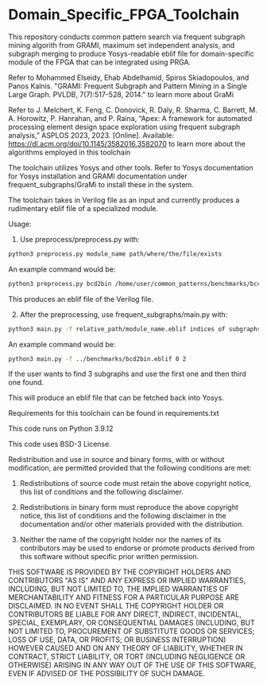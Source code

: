# Domain_Specific_FPGA_Toolchain

This repository conducts common pattern search via frequent subgraph mining algorith from GRAMI, maximum set independent analysis, and subgraph merging to produce Yosys-readable eblif file for domain-specific module of the FPGA that can be integrated using PRGA.

Refer to Mohammed Elseidy, Ehab Abdelhamid, Spiros Skiadopoulos, and Panos Kalnis. "GRAMI: Frequent Subgraph and Pattern Mining in a Single Large Graph. PVLDB, 7(7):517-528, 2014." to learn more about GraMi

Refer to J. Melchert, K. Feng, C. Donovick, R. Daly, R. Sharma, C. Barrett, M. A. Horowitz,
P. Hanrahan, and P. Raina, “Apex: A framework for automated processing element design space exploration using frequent subgraph analysis,” ASPLOS 2023, 2023. [Online]. Available: https://dl.acm.org/doi/10.1145/3582016.3582070 to learn more about the algorithms employed in this toolchain



The toolchain utilizes Yosys and other tools. 
Refer to Yosys documentation for Yosys installation and GRAMI documentation under frequent_subgraphs/GraMi to install these in the system.

The toolchain takes in Verilog file as an input and currently produces a rudimentary eblif file of a specialized module.

Usage:
1. Use preprocess/preprocess.py with:

```bash
python3 preprocess.py module_name path/where/the/file/exists
```

An example command would be:
```bash
python3 preprocess.py bcd2bin /home/user/common_patterns/benchmarks/bcd2bin.v
```
This produces an eblif file of the Verilog file. 

2. After the preprocessing, use frequent_subgraphs/main.py with:

```bash
python3 main.py -f relative_path/module_name.eblif indices of subgraphs the user wish to use
```

An example command would be:
```bash
python3 main.py -f ../benchmarks/bcd2bin.eblif 0 2
```
If the user wants to find 3 subgraphs and use the first one and then third one found. 

This will produce an eblif file that can be fetched back into Yosys. 

Requirements for this toolchain can be found in requirements.txt

This code runs on Python 3.9.12


This code uses BSD-3 License.

Redistribution and use in source and binary forms, with or without modification, are permitted provided that the following conditions are met:

1. Redistributions of source code must retain the above copyright notice, this list of conditions and the following disclaimer.

2. Redistributions in binary form must reproduce the above copyright notice, this list of conditions and the following disclaimer in the documentation and/or other materials provided with the distribution.

3. Neither the name of the copyright holder nor the names of its contributors may be used to endorse or promote products derived from this software without specific prior written permission.

THIS SOFTWARE IS PROVIDED BY THE COPYRIGHT HOLDERS AND CONTRIBUTORS "AS IS" AND ANY EXPRESS OR IMPLIED WARRANTIES, INCLUDING, BUT NOT LIMITED TO, THE IMPLIED WARRANTIES OF MERCHANTABILITY AND FITNESS FOR A PARTICULAR PURPOSE ARE DISCLAIMED. IN NO EVENT SHALL THE COPYRIGHT HOLDER OR CONTRIBUTORS BE LIABLE FOR ANY DIRECT, INDIRECT, INCIDENTAL, SPECIAL, EXEMPLARY, OR CONSEQUENTIAL DAMAGES (INCLUDING, BUT NOT LIMITED TO, PROCUREMENT OF SUBSTITUTE GOODS OR SERVICES; LOSS OF USE, DATA, OR PROFITS; OR BUSINESS INTERRUPTION) HOWEVER CAUSED AND ON ANY THEORY OF LIABILITY, WHETHER IN CONTRACT, STRICT LIABILITY, OR TORT (INCLUDING NEGLIGENCE OR OTHERWISE) ARISING IN ANY WAY OUT OF THE USE OF THIS SOFTWARE, EVEN IF ADVISED OF THE POSSIBILITY OF SUCH DAMAGE.